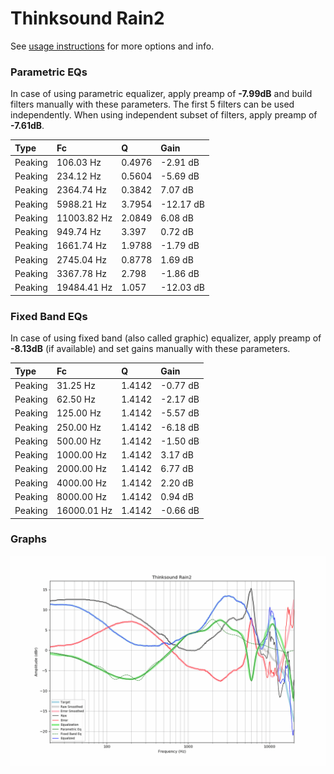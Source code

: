 # Thinksound Rain2
See [usage instructions](https://github.com/jaakkopasanen/AutoEq#usage) for more options and info.

### Parametric EQs
In case of using parametric equalizer, apply preamp of **-7.99dB** and build filters manually
with these parameters. The first 5 filters can be used independently.
When using independent subset of filters, apply preamp of **-7.61dB**.

| Type    | Fc          |      Q | Gain      |
|:--------|:------------|:-------|:----------|
| Peaking | 106.03 Hz   | 0.4976 | -2.91 dB  |
| Peaking | 234.12 Hz   | 0.5604 | -5.69 dB  |
| Peaking | 2364.74 Hz  | 0.3842 | 7.07 dB   |
| Peaking | 5988.21 Hz  | 3.7954 | -12.17 dB |
| Peaking | 11003.82 Hz | 2.0849 | 6.08 dB   |
| Peaking | 949.74 Hz   | 3.397  | 0.72 dB   |
| Peaking | 1661.74 Hz  | 1.9788 | -1.79 dB  |
| Peaking | 2745.04 Hz  | 0.8778 | 1.69 dB   |
| Peaking | 3367.78 Hz  | 2.798  | -1.86 dB  |
| Peaking | 19484.41 Hz | 1.057  | -12.03 dB |

### Fixed Band EQs
In case of using fixed band (also called graphic) equalizer, apply preamp of **-8.13dB**
(if available) and set gains manually with these parameters.

| Type    | Fc          |      Q | Gain     |
|:--------|:------------|:-------|:---------|
| Peaking | 31.25 Hz    | 1.4142 | -0.77 dB |
| Peaking | 62.50 Hz    | 1.4142 | -2.17 dB |
| Peaking | 125.00 Hz   | 1.4142 | -5.57 dB |
| Peaking | 250.00 Hz   | 1.4142 | -6.18 dB |
| Peaking | 500.00 Hz   | 1.4142 | -1.50 dB |
| Peaking | 1000.00 Hz  | 1.4142 | 3.17 dB  |
| Peaking | 2000.00 Hz  | 1.4142 | 6.77 dB  |
| Peaking | 4000.00 Hz  | 1.4142 | 2.20 dB  |
| Peaking | 8000.00 Hz  | 1.4142 | 0.94 dB  |
| Peaking | 16000.01 Hz | 1.4142 | -0.66 dB |

### Graphs
![](./Thinksound%20Rain2.png)